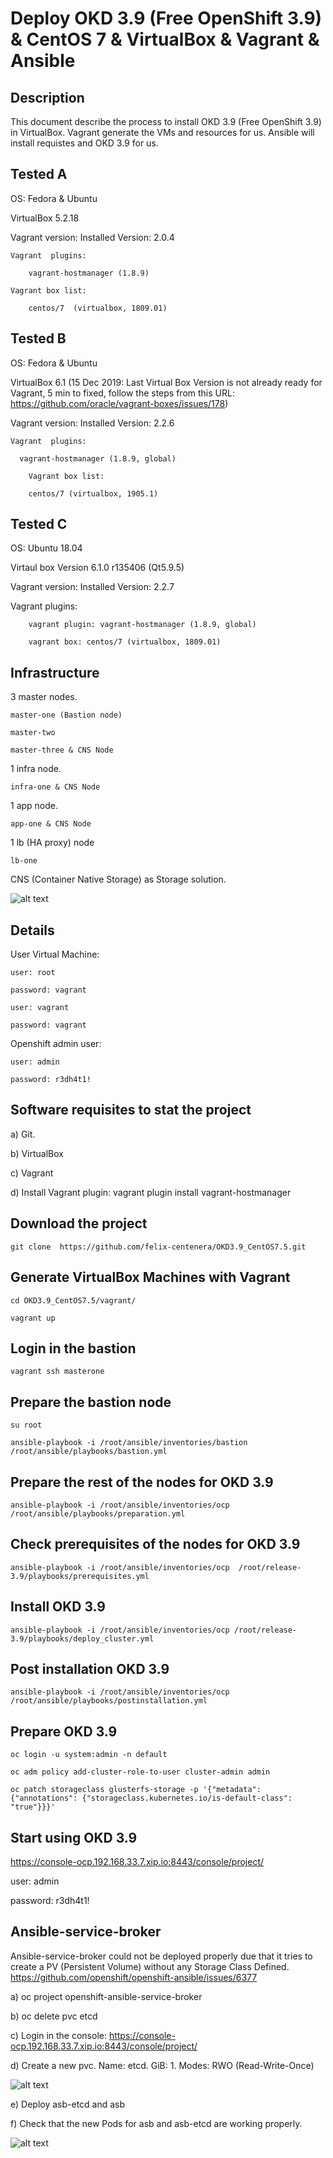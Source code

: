 Deploy OKD 3.9  (Free OpenShift 3.9)  & CentOS 7 & VirtualBox & Vagrant & Ansible
========================================

Description
--------------------------------
This document describe the process to install OKD 3.9 (Free OpenShift 3.9) in VirtualBox. Vagrant generate the VMs and resources for us. Ansible will install requistes and OKD 3.9 for us.


Tested A
--------------------------------

OS: Fedora & Ubuntu

VirtualBox 5.2.18

Vagrant version: Installed Version: 2.0.4

    Vagrant  plugins:

        vagrant-hostmanager (1.8.9)

    Vagrant box list:

        centos/7  (virtualbox, 1809.01)

Tested  B
-------------------------------

OS: Fedora & Ubuntu

VirtualBox 6.1 (15 Dec 2019: Last Virtual Box Version is not already ready for Vagrant, 5 min to fixed, follow the steps from this URL: https://github.com/oracle/vagrant-boxes/issues/178)

Vagrant version: Installed Version: 2.2.6

    Vagrant  plugins:

      vagrant-hostmanager (1.8.9, global)

        Vagrant box list:

        centos/7 (virtualbox, 1905.1)

Tested  C
-------------------------------
OS: Ubuntu 18.04

Virtaul box Version 6.1.0 r135406 (Qt5.9.5)

Vagrant version: Installed Version: 2.2.7

  Vagrant  plugins:

        vagrant plugin: vagrant-hostmanager (1.8.9, global)

        vagrant box: centos/7 (virtualbox, 1809.01)

Infrastructure
--------------------------------
3 master nodes.

    master-one (Bastion node)

    master-two

    master-three & CNS Node

1 infra node.

    infra-one & CNS Node

1 app node.

    app-one & CNS Node

1 lb (HA proxy) node

    lb-one

CNS (Container Native Storage) as Storage solution.


![alt text](https://github.com/felix-centenera/OKD3.9_CentOS7.5/blob/master/img/Infraestruture.png)


Details
--------
User Virtual Machine:

    user: root

    password: vagrant

    user: vagrant

    password: vagrant

Openshift admin user:

    user: admin

    password: r3dh4t1!


Software requisites to stat the project
-----------------------------------------
a) Git.

b) VirtualBox

c) Vagrant

d) Install Vagrant plugin: vagrant plugin install vagrant-hostmanager


Download the project
-----------------------------------------
```
git clone  https://github.com/felix-centenera/OKD3.9_CentOS7.5.git
```
Generate VirtualBox Machines with Vagrant
-----------------------------------------
```
cd OKD3.9_CentOS7.5/vagrant/

vagrant up
```
Login in the bastion
-----------------------------------------
```
vagrant ssh masterone
```
Prepare the bastion node
-----------------------------------------
```
su root

ansible-playbook -i /root/ansible/inventories/bastion /root/ansible/playbooks/bastion.yml
```

Prepare the rest of the nodes for OKD 3.9
-----------------------------------------
```
ansible-playbook -i /root/ansible/inventories/ocp /root/ansible/playbooks/preparation.yml
```
Check prerequisites of the nodes for OKD 3.9
--------------------------------------------
```
ansible-playbook -i /root/ansible/inventories/ocp  /root/release-3.9/playbooks/prerequisites.yml
```
Install OKD 3.9
--------------------------------------------
```
ansible-playbook -i /root/ansible/inventories/ocp /root/release-3.9/playbooks/deploy_cluster.yml
```

Post installation OKD 3.9
-----------------------------------------

```
ansible-playbook -i /root/ansible/inventories/ocp /root/ansible/playbooks/postinstallation.yml
```

Prepare OKD 3.9
-----------------------------------------
```
oc login -u system:admin -n default

oc adm policy add-cluster-role-to-user cluster-admin admin

oc patch storageclass glusterfs-storage -p '{"metadata": {"annotations": {"storageclass.kubernetes.io/is-default-class": "true"}}}'
```

Start using OKD 3.9
-----------------------------------------
https://console-ocp.192.168.33.7.xip.io:8443/console/project/

user: admin

password: r3dh4t1!


Ansible-service-broker
-----------------------------------------

Ansible-service-broker could not be deployed properly due that it tries to create a PV (Persistent Volume) without any Storage Class Defined.  https://github.com/openshift/openshift-ansible/issues/6377

a) oc project openshift-ansible-service-broker

b) oc delete pvc etcd

c) Login in the console: https://console-ocp.192.168.33.7.xip.io:8443/console/project/

d) Create a new pvc. Name: etcd. GiB: 1. Modes: RWO (Read-Write-Once)

![alt text](https://github.com/felix-centenera/OKD3.9_CentOS7.5/blob/master/img/createnewpvc.png)

e) Deploy asb-etcd and asb

f) Check that the new Pods for asb and asb-etcd are working properly.

![alt text](https://github.com/felix-centenera/OKD3.9_CentOS7.5/blob/master/img/checkpods.png)

